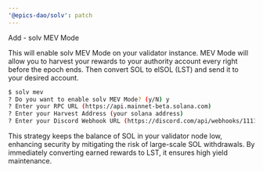 ```yaml
---
'@epics-dao/solv': patch
---
```


Add - solv MEV Mode

This will enable solv MEV Mode on your validator instance.
MEV Mode will allow you to harvest your rewards to your authority account every right before the epoch ends.
Then convert SOL to elSOL (LST) and send it to your desired account.

```bash
$ solv mev
? Do you want to enable solv MEV Mode? (y/N) y
? Enter your RPC URL (https://api.mainnet-beta.solana.com)
? Enter your Harvest Address (your solana address)
? Enter your Discord Webhook URL (https://discord.com/api/webhooks/11111111/xxxxxxxx)
```

This strategy keeps the balance of SOL in your validator node low, enhancing security by mitigating the risk of large-scale SOL withdrawals. By immediately converting earned rewards to LST, it ensures high yield maintenance.
